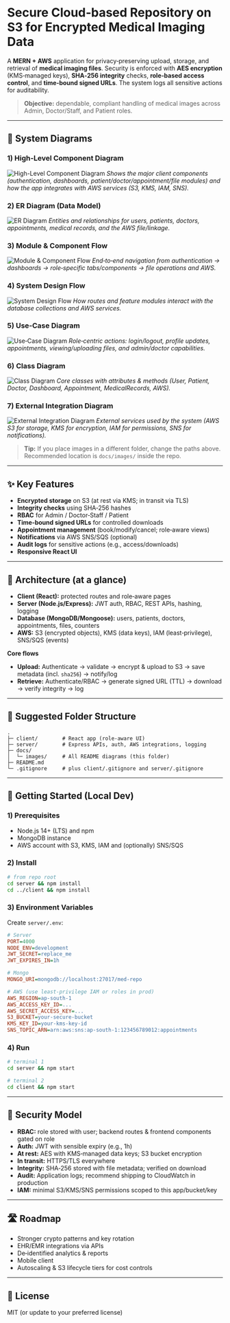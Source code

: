 # Secure Cloud‑based Repository on S3 for Encrypted Medical Imaging Data

A **MERN + AWS** application for privacy‑preserving upload, storage, and retrieval of **medical imaging files**. 
Security is enforced with **AES encryption** (KMS‑managed keys), **SHA‑256 integrity** checks, **role‑based access control**, 
and **time‑bound signed URLs**. The system logs all sensitive actions for auditability.

> **Objective:** dependable, compliant handling of medical images across Admin, Doctor/Staff, and Patient roles.

---

## 📸 System Diagrams

### 1) High‑Level Component Diagram
![High-Level Component Diagram](docs/images/high-level-diagram.jpg)
*Shows the major client components (authentication, dashboards, patient/doctor/appointment/file modules) and how the app integrates with AWS services (S3, KMS, IAM, SNS).*

### 2) ER Diagram (Data Model)
![ER Diagram](docs/images/er-diagram.jpg)
*Entities and relationships for users, patients, doctors, appointments, medical records, and the AWS file/linkage.*

### 3) Module & Component Flow
![Module & Component Flow](docs/images/module-component-diagram.jpg)
*End‑to‑end navigation from authentication → dashboards → role‑specific tabs/components → file operations and AWS.*

### 4) System Design Flow
![System Design Flow](docs/images/system-design.png)
*How routes and feature modules interact with the database collections and AWS services.*

### 5) Use‑Case Diagram
![Use‑Case Diagram](docs/images/use-case-diagram.jpg)
*Role‑centric actions: login/logout, profile updates, appointments, viewing/uploading files, and admin/doctor capabilities.*

### 6) Class Diagram
![Class Diagram](docs/images/class-diagram.png)
*Core classes with attributes & methods (User, Patient, Doctor, Dashboard, Appointment, MedicalRecords, AWS).*

### 7) External Integration Diagram
![External Integration Diagram](docs/images/external-integration-diagram.jpg)
*External services used by the system (AWS S3 for storage, KMS for encryption, IAM for permissions, SNS for notifications).*

> **Tip:** If you place images in a different folder, change the paths above. Recommended location is `docs/images/` inside the repo.

---

## ✨ Key Features

- **Encrypted storage** on S3 (at rest via KMS; in transit via TLS)
- **Integrity checks** using SHA‑256 hashes
- **RBAC** for Admin / Doctor‑Staff / Patient
- **Time‑bound signed URLs** for controlled downloads
- **Appointment management** (book/modify/cancel; role‑aware views)
- **Notifications** via AWS SNS/SQS (optional)
- **Audit logs** for sensitive actions (e.g., access/downloads)
- **Responsive React UI**

---

## 🧱 Architecture (at a glance)

- **Client (React):** protected routes and role‑aware pages  
- **Server (Node.js/Express):** JWT auth, RBAC, REST APIs, hashing, logging  
- **Database (MongoDB/Mongoose):** users, patients, doctors, appointments, files, counters  
- **AWS:** S3 (encrypted objects), KMS (data keys), IAM (least‑privilege), SNS/SQS (events)

**Core flows**  
- **Upload:** Authenticate → validate → encrypt & upload to S3 → save metadata (incl. `sha256`) → notify/log  
- **Retrieve:** Authenticate/RBAC → generate signed URL (TTL) → download → verify integrity → log

---

## 📁 Suggested Folder Structure

```
.
├─ client/        # React app (role-aware UI)
├─ server/        # Express APIs, auth, AWS integrations, logging
├─ docs/
│  └─ images/     # All README diagrams (this folder)
├─ README.md
└─ .gitignore     # plus client/.gitignore and server/.gitignore
```

---

## 🚀 Getting Started (Local Dev)

### 1) Prerequisites
- Node.js 14+ (LTS) and npm
- MongoDB instance
- AWS account with S3, KMS, IAM and (optionally) SNS/SQS

### 2) Install
```bash
# from repo root
cd server && npm install
cd ../client && npm install
```

### 3) Environment Variables
Create `server/.env`:

```ini
# Server
PORT=4000
NODE_ENV=development
JWT_SECRET=replace_me
JWT_EXPIRES_IN=1h

# Mongo
MONGO_URI=mongodb://localhost:27017/med-repo

# AWS (use least-privilege IAM or roles in prod)
AWS_REGION=ap-south-1
AWS_ACCESS_KEY_ID=...
AWS_SECRET_ACCESS_KEY=...
S3_BUCKET=your-secure-bucket
KMS_KEY_ID=your-kms-key-id
SNS_TOPIC_ARN=arn:aws:sns:ap-south-1:123456789012:appointments
```

### 4) Run
```bash
# terminal 1
cd server && npm start

# terminal 2
cd client && npm start
```

---

## 🔐 Security Model

- **RBAC:** role stored with user; backend routes & frontend components gated on role  
- **Auth:** JWT with sensible expiry (e.g., 1h)  
- **At rest:** AES with KMS‑managed data keys; S3 bucket encryption  
- **In transit:** HTTPS/TLS everywhere  
- **Integrity:** SHA‑256 stored with file metadata; verified on download  
- **Audit:** Application logs; recommend shipping to CloudWatch in production  
- **IAM:** minimal S3/KMS/SNS permissions scoped to this app/bucket/key

---

## 🛣️ Roadmap

- Stronger crypto patterns and key rotation
- EHR/EMR integrations via APIs
- De‑identified analytics & reports
- Mobile client
- Autoscaling & S3 lifecycle tiers for cost controls

---

## 📜 License

MIT (or update to your preferred license)

